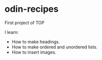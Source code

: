 # odin-recipes

First project of TOP

    


I learn: 
- How to make headings. 
- How to make ordered and unordered lists. 
- How to insert images.
